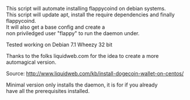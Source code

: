 This script will automate installing flappycoind on debian systems.  
This script will update apt, install the require dependencies and 
finally flappycoind.  
It will also get a base config and create a  
non priviledged user "flappy" to run the daemon under.  

Tested working on Debian 7.1 Wheezy 32 bit  

Thanks to the folks liquidweb.com for the idea to create a more  
automagical version.  

Source: http://www.liquidweb.com/kb/install-dogecoin-wallet-on-centos/  

Minimal version only installs the daemon, it is for if you already  
have all the prerequisites installed.  
